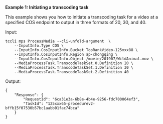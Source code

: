 **Example 1: Initiating a transcoding task**

This example shows you how to initiate a transcoding task for a video at a specified COS endpoint to output in three formats of 20, 30, and 40.

Input: 

```
tccli mps ProcessMedia --cli-unfold-argument  \
    --InputInfo.Type COS \
    --InputInfo.CosInputInfo.Bucket TopRankVideo-125xxx88 \
    --InputInfo.CosInputInfo.Region ap-chongqing \
    --InputInfo.CosInputInfo.Object /movie/201907/WildAnimal.mov \
    --MediaProcessTask.TranscodeTaskSet.0.Definition 20 \
    --MediaProcessTask.TranscodeTaskSet.1.Definition 30 \
    --MediaProcessTask.TranscodeTaskSet.2.Definition 40
```

Output: 
```
{
    "Response": {
        "RequestId": "6ca31e3a-6b8e-4b4e-9256-fdc700064ef3",
        "TaskId": "125xxx65-procedurev2-bffb15f07530b57bc1aabb01fac74bca"
    }
}
```

